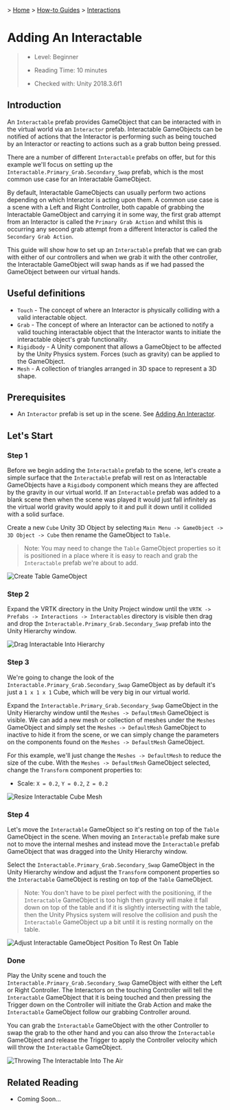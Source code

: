 &gt; [Home](../../../../README.md) &gt; [How-to Guides](../../README.md) &gt; [Interactions](../README.md)

# Adding An Interactable

> * Level: Beginner
>
> * Reading Time: 10 minutes
>
> * Checked with: Unity 2018.3.6f1

## Introduction

An `Interactable` prefab provides GameObject that can be interacted with in the virtual world via an `Interactor` prefab. Interactable GameObjects can be notified of actions that the Interactor is performing such as being touched by an Interactor or reacting to actions such as a grab button being pressed.

There are a number of different `Interactable` prefabs on offer, but for this example we'll focus on setting up the `Interactable.Primary_Grab.Secondary_Swap` prefab, which is the most common use case for an Interactable GameObject.

By default, Interactable GameObjects can usually perform two actions depending on which Interactor is acting upon them. A common use case is a scene with a Left and Right Controller, both capable of grabbing the Interactable GameObject and carrying it in some way, the first grab attempt from an Interactor is called the `Primary Grab Action` and whilst this is occurring any second grab attempt from a different Interactor is called the `Secondary Grab Action`.

This guide will show how to set up an `Interactable` prefab that we can grab with either of our controllers and when we grab it with the other controller, the Interactable GameObject will swap hands as if we had passed the GameObject between our virtual hands.

## Useful definitions

* `Touch` - The concept of where an Interactor is physically colliding with a valid interactable object.
* `Grab` - The concept of where an Interactor can be actioned to notify a valid touching interactable object that the Interactor wants to initiate the interactable object's grab functionality.
* `Rigidbody` - A Unity component that allows a GameObject to be affected by the Unity Physics system. Forces (such as gravity) can be applied to the GameObject.
* `Mesh` - A collection of triangles arranged in 3D space to represent a 3D shape.

## Prerequisites

* An `Interactor` prefab is set up in the scene. See [Adding An Interactor](../AddingAnInteractor/README.md).

## Let's Start

### Step 1

Before we begin adding the `Interactable` prefab to the scene, let's create a simple surface that the `Interactable` prefab will rest on as Interactable GameObjects have a `Rigidbody` component which means they are affected by the gravity in our virtual world. If an `Interactable` prefab was added to a blank scene then when the scene was played it would just fall infinitely as the virtual world gravity would apply to it and pull it down until it collided with a solid surface.

Create a new `Cube` Unity 3D Object by selecting `Main Menu -> GameObject -> 3D Object -> Cube` then rename the GameObject to `Table`.

> Note: You may need to change the `Table` GameObject properties so it is positioned in a place where it is easy to reach and grab the `Interactable` prefab we're about to add.

![Create Table GameObject](assets/images/CreateTableGameObject.png)

### Step 2

Expand the VRTK directory in the Unity Project window until the `VRTK -> Prefabs -> Interactions -> Interactables` directory is visible then drag and drop the `Interactable.Primary_Grab.Secondary_Swap` prefab into the Unity Hierarchy window.

![Drag Interactable Into Hierarchy](assets/images/DragInteractableIntoHierarchy.png)

### Step 3

We're going to change the look of the `Interactable.Primary_Grab.Secondary_Swap` GameObject as by default it's just a `1 x 1 x 1` Cube, which will be very big in our virtual world.

Expand the `Interactable.Primary_Grab.Secondary_Swap` GameObject in the Unity Hierarchy window until the `Meshes -> DefaultMesh` GameObject is visible. We can add a new mesh or collection of meshes under the `Meshes` GameObject and simply set the `Meshes -> DefaultMesh` GameObject to inactive to hide it from the scene, or we can simply change the parameters on the components found on the `Meshes -> DefaultMesh` GameObject.

For this example, we'll just change the `Meshes -> DefaultMesh` to reduce the size of the cube. With the `Meshes -> DefaultMesh` GameObject selected, change the `Transform` component properties to:

* Scale: `X = 0.2`, `Y = 0.2`, `Z = 0.2`

![Resize Interactable Cube Mesh](assets/images/ResizeInteractableCubeMesh.png)

### Step 4

Let's move the `Interactable` GameObject so it's resting on top of the `Table` GameObject in the scene. When moving an `Interactable` prefab make sure not to move the internal meshes and instead move the `Interactable` prefab GameObject that was dragged into the Unity Hierarchy window.

Select the `Interactable.Primary_Grab.Secondary_Swap` GameObject in the Unity Hierarchy window and adjust the `Transform` component properties so the `Interactable` GameObject is resting on top of the `Table` GameObject.

> Note: You don't have to be pixel perfect with the positioning, if the `Interactable` GameObject is too high then gravity will make it fall down on top of the table and if it is slightly intersecting with the table, then the Unity Physics system will resolve the collision and push the `Interactable` GameObject up a bit until it is resting normally on the table.

![Adjust Interactable GameObject Position To Rest On Table](assets/images/AdjustInteractableGameObjectPositionToRestOnTable.png)

### Done

Play the Unity scene and touch the `Interactable.Primary_Grab.Secondary_Swap` GameObject with either the Left or Right Controller. The Interactors on the touching Controller will tell the `Interactable` GameObject that it is being touched and then pressing the Trigger down on the Controller will initiate the Grab Action and make the `Interactable` GameObject follow our grabbing Controller around.

You can grab the `Interactable` GameObject with the other Controller to swap the grab to the other hand and you can also throw the `Interactable` GameObject and release the Trigger to apply the Controller velocity which will throw the `Interactable` GameObject.

![Throwing The Interactable Into The Air](assets/images/ThrowingTheInteractableIntoTheAir.png)

## Related Reading

* Coming Soon...
